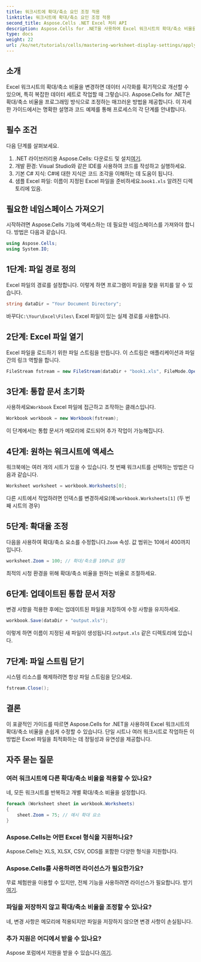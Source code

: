 ```yaml
---
title: 워크시트에 확대/축소 요인 조정 적용
linktitle: 워크시트에 확대/축소 요인 조정 적용
second_title: Aspose.Cells .NET Excel 처리 API
description: Aspose.Cells for .NET을 사용하여 Excel 워크시트의 확대/축소 비율을 프로그래밍 방식으로 변경하는 방법을 알아보세요. 자세한 코드 예제가 있는 단계별 가이드를 따라 Excel 파일 시각화를 향상하세요.
type: docs
weight: 22
url: /ko/net/tutorials/cells/mastering-worksheet-display-settings/apply-zoom-factor-adjustments/
---
```

## 소개

Excel 워크시트의 확대/축소 비율을 변경하면 데이터 시각화를 획기적으로 개선할 수 있으며, 특히 복잡한 데이터 세트로 작업할 때 그렇습니다. Aspose.Cells for .NET은 확대/축소 비율을 프로그래밍 방식으로 조정하는 매끄러운 방법을 제공합니다. 이 자세한 가이드에서는 명확한 설명과 코드 예제를 통해 프로세스의 각 단계를 안내합니다.

## 필수 조건  

다음 단계를 살펴보세요.  

1.  .NET 라이브러리용 Aspose.Cells: 다운로드 및 설치[여기](https://releases.aspose.com/cells/net/).  
2. 개발 환경: Visual Studio와 같은 IDE를 사용하여 코드를 작성하고 실행하세요.  
3. 기본 C# 지식: C#에 대한 지식은 코드 조각을 이해하는 데 도움이 됩니다.  
4.  샘플 Excel 파일: 이름이 지정된 Excel 파일을 준비하세요.`book1.xls` 알려진 디렉토리에 있음.  

## 필요한 네임스페이스 가져오기  

시작하려면 Aspose.Cells 기능에 액세스하는 데 필요한 네임스페이스를 가져와야 합니다. 방법은 다음과 같습니다.  

```csharp
using Aspose.Cells;
using System.IO;
```

## 1단계: 파일 경로 정의  

Excel 파일의 경로를 설정합니다. 이렇게 하면 프로그램이 파일을 찾을 위치를 알 수 있습니다.  

```csharp
string dataDir = "Your Document Directory";
```

 바꾸다`C:\Your\Excel\Files\` Excel 파일이 있는 실제 경로를 사용합니다.  

## 2단계: Excel 파일 열기  

Excel 파일을 로드하기 위한 파일 스트림을 만듭니다. 이 스트림은 애플리케이션과 파일 간의 링크 역할을 합니다.  

```csharp
FileStream fstream = new FileStream(dataDir + "book1.xls", FileMode.Open);
```

## 3단계: 통합 문서 초기화  

 사용하세요`Workbook` Excel 파일에 접근하고 조작하는 클래스입니다.  

```csharp
Workbook workbook = new Workbook(fstream);
```

이 단계에서는 통합 문서가 메모리에 로드되어 추가 작업이 가능해집니다.  

## 4단계: 원하는 워크시트에 액세스  

워크북에는 여러 개의 시트가 있을 수 있습니다. 첫 번째 워크시트를 선택하는 방법은 다음과 같습니다.  

```csharp
Worksheet worksheet = workbook.Worksheets[0];
```

 다른 시트에서 작업하려면 인덱스를 변경하세요(예:`workbook.Worksheets[1]` (두 번째 시트의 경우)  

## 5단계: 확대율 조정  

 다음을 사용하여 확대/축소 요소를 수정합니다.`Zoom` 속성. 값 범위는 10에서 400까지입니다.  

```csharp
worksheet.Zoom = 100; // 확대/축소를 100%로 설정
```

최적의 시청 환경을 위해 확대/축소 비율을 원하는 비율로 조절하세요.  

## 6단계: 업데이트된 통합 문서 저장  

변경 사항을 적용한 후에는 업데이트된 파일을 저장하여 수정 사항을 유지하세요.  

```csharp
workbook.Save(dataDir + "output.xls");
```

 이렇게 하면 이름이 지정된 새 파일이 생성됩니다.`output.xls` 같은 디렉토리에 있습니다.  

## 7단계: 파일 스트림 닫기  

시스템 리소스를 해제하려면 항상 파일 스트림을 닫으세요.  

```csharp
fstream.Close();
```

## 결론  

이 포괄적인 가이드를 따르면 Aspose.Cells for .NET을 사용하여 Excel 워크시트의 확대/축소 비율을 손쉽게 수정할 수 있습니다. 단일 시트나 여러 워크시트로 작업하든 이 방법은 Excel 파일을 최적화하는 데 정밀성과 유연성을 제공합니다.  


## 자주 묻는 질문  

### 여러 워크시트에 다른 확대/축소 비율을 적용할 수 있나요?  
네, 모든 워크시트를 반복하고 개별 확대/축소 비율을 설정합니다.  

```csharp
foreach (Worksheet sheet in workbook.Worksheets)
{
    sheet.Zoom = 75; // 예시 확대 요소
}
```

### Aspose.Cells는 어떤 Excel 형식을 지원하나요?  
Aspose.Cells는 XLS, XLSX, CSV, ODS를 포함한 다양한 형식을 지원합니다.  

### Aspose.Cells를 사용하려면 라이선스가 필요한가요?  
 무료 체험판을 이용할 수 있지만, 전체 기능을 사용하려면 라이선스가 필요합니다. 받기[여기](https://purchase.aspose.com/buy).  

### 파일을 저장하지 않고 확대/축소 비율을 조정할 수 있나요?  
네, 변경 사항은 메모리에 적용되지만 파일을 저장하지 않으면 변경 사항이 손실됩니다.  

### 추가 지원은 어디에서 받을 수 있나요?  
 Aspose 포럼에서 지원을 받을 수 있습니다.[여기](https://forum.aspose.com/c/cells/9).

